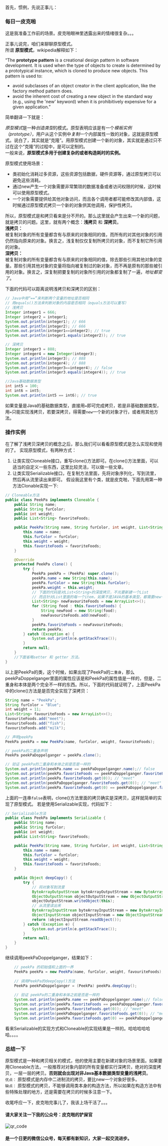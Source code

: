 首先，惯例，先说正事儿：
### 每日一皮克啪

这是我准备工作前的场景。皮克啪眼神里透露出来的情绪很复杂。。。

正事儿说完，咱们来聊聊原型模式。  
所谓 **原型模式**，wikipedia解释如下：  

“The **prototype pattern** is a creational design pattern in software development. It is used when the type of objects to create is determined by a prototypical instance, which is cloned to produce new objects. This pattern is used to:  
- avoid subclasses of an object creator in the client application, like the factory method pattern does.
- avoid the inherent cost of creating a new object in the standard way (e.g., using the 'new' keyword) when it is prohibitively expensive for a given application.”

简单翻译一下就是：    

*原型模式*是一种*创造类型*的模式。原型表明应该是有一个*模板实例（prototype）*，用户从这个实例中*复制*一个内部属性一致的对象，这就是原型模式。说白了，其实就是“克隆”。用原型模式创建一个新的对象，其实就是通过只不过在这个“克隆”的过程中，是可以定制的。  
一般来说，**原型模式多用于创建复杂的或者构造耗时的实例。**

原型模式使用场景：
- 类初始化消耗过多资源，这些资源包括数据，硬件资源等，通过原型拷贝可以避免这些消耗。
- 通过new产生一个对象需要非常繁琐的数据准备或者访问权限的时候，这时候可以使用原型模式。
- 一个对象需要提供给其他对象访问，而且各个调用者都可能修改其内部值，这时候通过原型模式拷贝一个新的对象供其他调用，保护性拷贝。

所以，原型模式是和拷贝看来是分不开的。那么这里就会产生出来一个新的问题，就是拷贝的问题。这里，就有两个概念：**浅拷贝** 和 **深拷贝**。  
**浅拷贝：**  
被复制对象的所有变量都含有与原来的对象相同的值，而所有的对其他对象的引用仍然指向原来的对象。换言之，浅复制仅仅复制所拷贝的对象，而不复制它所引用的对象。  
**深拷贝：**  
被复制对象的所有变量都含有与原来的对象相同的值，除去那些引用其他对象的变量。那些引用其他对象的变量将指向被复制过的新对象，而不再是原有的那些被引用的对象。换言之，深复制把要复制的对象所引用的对象都复制了一遍，*地址都变了*。  

下面的代码可以距离说明浅拷贝和深拷贝的区别：
```JAVA
// Java中用“==”来判断两个变量的地址是否相同
// 用equals()方法来判断对象的内容是否相同（equals方法可以重写）
// 浅拷贝
Integer integer1 = 666;
Integer integer2 = integer1;
System.out.println(integer1); // 666
System.out.println(integer2); // 666
System.out.println(integer1==integer2); // true
System.out.println(integer1.equals(integer2)); // true

// 深拷贝
Integer integer3 = 888;
Integer integer4 = new Integer(integer3);
System.out.println(integer3); // 888
System.out.println(integer4); // 888
System.out.println(integer3==integer4); // false
System.out.println(integer3.equals(integer4)); // true

//Java基础数据类型
int int5 = 100;
int int6 = int5;
System.out.println(int5 == int6); // true
```
如果变量是Java的基础数据类型，直接用`=`即可完成拷贝，若是非基础数据类型，用`=`只能实现浅拷贝，若要深拷贝，得需要`new`一个新的对象才行，或者用其他方法。

### 操作实例
在了解了浅拷贝深拷贝的概念之后，那么我们可以看看原型模式是怎么实现和使用的了。
实现原型模式，有两种方式：
1. 让类实现Cloneable接口，重写clone()方法即可。在clone()方法里面，可以适当的自定义一些东西，这里比较灵活，可以做一些文章。
2. 让类实现Serializable接口，在复制方法里面，先将对象序列化，写到流里，然后再从流里读出来即可。
假设我这里有个类，就是皮克啪，下面先用第一种方法Clonable实现一下:
```JAVA
// Cloneable方法
public class PeekPa implements Cloneable {
    public String name;
    public String furColor;
    public int weight;
    public List<String> favoriteFoods;

    public PeekPa(String name, String furColor, int weight, List<String> favoriteFoods) {
        this.name = name;
        this.furColor = furColor;
        this.weight = weight;
        this.favoriteFoods = favoriteFoods;
    }

    @Override
    protected PeekPa clone() {
        try {
            PeekPa peekPa = (PeekPa) super.clone();
            peekPa.name = new String(this.name);
            peekPa.furColor = new String(this.furColor);
            peekPa.weight = this.weight;
            // 下面的代码是对List<String>的深度拷贝，不光要新建一个List
            // 而且针对List里面的每一个item，如果不是JAVA的基本类型，都需要new一个新的出来
            List<String> newFavouriteFoods = new ArrayList<>();
            for (String food : this.favoriteFoods) {
                String newFood = new String(food);
                newFavouriteFoods.add(newFood);
            }
            peekPa.favoriteFoods = newFavouriteFoods;
            return peekPa;
        } catch (Exception e) {
            System.out.println(e.getStackTrace());
        }
        return null;
    }
    //下面省略setter 和 getter 方法。
}
```
以上是PeekPa的类，这个时候，如果出现了PeekPa的`二重身`，那么peekPaDoppelganger里面的属性应该是和PeekPa的属性值是一样的，但是，二重身和本体是两个完全不一样的东西。所以，下面的代码就证明了，上面PeekPa中的clone()方法是是否完全实现了深拷贝：
```JAVA
String name = "PeekPa";
String furColor = "Blue";
int weight = 11;
List<String> favouriteFoods = new ArrayList<>();
favouriteFoods.add("meet");
favouriteFoods.add("fish");
favouriteFoods.add("milk");

// 声明peekPa
PeekPa peekPa = new PeekPa(name, furColor, weight, favouriteFoods);

// peekPa的二重身声明
PeekPa peekPaDoppelganger = peekPa.clone();

// 验证 peekPa的二重身和本体之前是否是一样的
System.out.println(peekPa.name == peekPaDoppelganger.name);// false
System.out.println(peekPa.favoriteFoods == peekPaDoppelganger.favoriteFoods); // false
System.out.println(peekPa.favoriteFoods.get(0)); // "meet"
System.out.println(peekPaDoppelganger.favoriteFoods.get(0)); // "meet"
System.out.println(peekPa.favoriteFoods.get(0) == peekPaDoppelganger.favoriteFoods.get(0)); // false
```
上面的一连串`false`表明，clone()方法里面的拷贝确实是深拷贝，这样就简单的实现了原型模式。
若是使用Serializable实现，代码如下：
```JAVA
// Serializable方法
public class PeekPa implements Serializable {
    public String name;
    public String furColor;
    public int weight;
    public List<String> favoriteFoods;

    public PeekPa(String name, String furColor, int weight, List<String> favoriteFoods) {
        this.name = name;
        this.furColor = furColor;
        this.weight = weight;
        this.favoriteFoods = favoriteFoods;
    }

    public Object deepCopy() {
        try {
            // 将对象写到流里
            ByteArrayOutputStream byteArrayOutputStream = new ByteArrayOutputStream();
            ObjectOutputStream objectOutputStream = new ObjectOutputStream(byteArrayOutputStream);
            objectOutputStream.writeObject(this);
            // 从流里读出来
            ByteArrayInputStream byteArrayInputStream = new ByteArrayInputStream(byteArrayOutputStream.toByteArray());
            ObjectInputStream objectInputStream = new ObjectInputStream(byteArrayInputStream);
            return (objectInputStream.readObject());
        } catch (Exception e) {
            System.out.println(e.getStackTrace());
        }
        return null;
    }
}
```
继续调用peekPaDoppelganger，结果如下：
```JAVA
    // peekPa 的初始值和上面的一养
    PeekPa peekPa = new PeekPa(name, furColor, weight, favouriteFoods);
    
    // 调用PeekPa的deepCopy()方法
    PeekPa peekPaDoppelganger = (PeekPa) peekPa.deepCopy();
    
    // 验证 peekPa的二重身和本体之前是否是一样的
    System.out.println(peekPa.name == peekPaDoppelganger.name);// false
    System.out.println(peekPa.favoriteFoods == peekPaDoppelganger.favoriteFoods); // false
    System.out.println(peekPa.favoriteFoods.get(0)); // "meet"
    System.out.println(peekPaDoppelganger.favoriteFoods.get(0)); // "meet"
    System.out.println(peekPa.favoriteFoods.get(0) == peekPaDoppelganger.favoriteFoods.get(0)); // false
```
看来Serializable的实现方式和Cloneable的实现结果是一样的。哈哈哈哈哈哈。。。。

### 总结一下
原型模式是一种和拷贝相关的模式，他的使用主要在新建对象的场景里面。如果要用Cloneable方法，一般推荐对对象内部的所有变量都实行深拷贝，绝对的深度拷贝，一层一层的拷贝。**否则就会出现对非Java基本数据类型变量的浅拷贝**。  
`优点：` 原型模式是内存中二进制流的拷贝，要比new一个对象好很多。  
`缺点：` 原型模式的拷贝，不能够调用类本身的构造方法，所以如果在构造方法中有些特殊处理的地方，还是需要在拷贝的时候多注意一下。

收尾呼应一下，皮克啪完事儿了，我该上场干活了。。。

#### 请大家关注一下我的公众号：**皮克啪的铲屎官**
![qr_code](https://github.com/SwyftG/DesignPatternExample/blob/dev/src/img/qr_code.png)
#### 是一个日更的微信公众号，每天都有新知识，大家一起交流进步。
